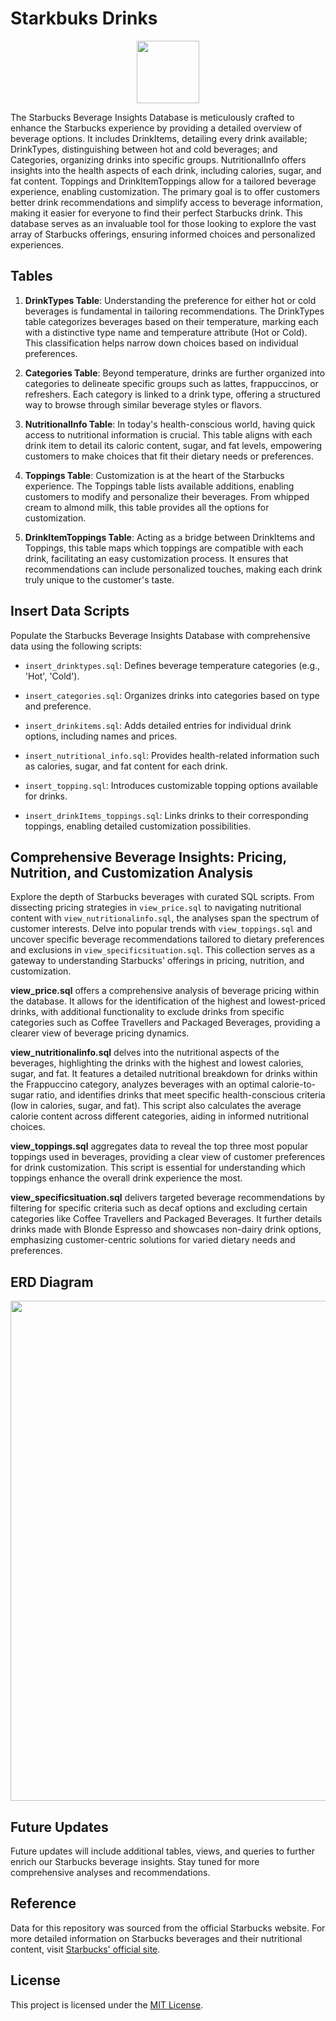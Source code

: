 # Starkbuks Drinks 
<div align="center">
  <img src="https://github.com/ngnlyoosun/starbucksdrinksql/assets/91989383/7b1e636b-ad14-4ee4-bbec-d356ea82402f" width="100">
</div>


The Starbucks Beverage Insights Database is meticulously crafted to enhance the Starbucks experience by providing a detailed overview of beverage options. It includes DrinkItems, detailing every drink available; DrinkTypes, distinguishing between hot and cold beverages; and Categories, organizing drinks into specific groups. NutritionalInfo offers insights into the health aspects of each drink, including calories, sugar, and fat content. Toppings and DrinkItemToppings allow for a tailored beverage experience, enabling customization. The primary goal is to offer customers better drink recommendations and simplify access to beverage information, making it easier for everyone to find their perfect Starbucks drink. This database serves as an invaluable tool for those looking to explore the vast array of Starbucks offerings, ensuring informed choices and personalized experiences.

## Tables
1. **DrinkTypes Table**: Understanding the preference for either hot or cold beverages is fundamental in tailoring recommendations. The DrinkTypes table categorizes beverages based on their temperature, marking each with a distinctive type name and temperature attribute (Hot or Cold). This classification helps narrow down choices based on individual preferences.

2. **Categories Table**: Beyond temperature, drinks are further organized into categories to delineate specific groups such as lattes, frappuccinos, or refreshers. Each category is linked to a drink type, offering a structured way to browse through similar beverage styles or flavors.

3. **NutritionalInfo Table**: In today's health-conscious world, having quick access to nutritional information is crucial. This table aligns with each drink item to detail its caloric content, sugar, and fat levels, empowering customers to make choices that fit their dietary needs or preferences.

4. **Toppings Table**: Customization is at the heart of the Starbucks experience. The Toppings table lists available additions, enabling customers to modify and personalize their beverages. From whipped cream to almond milk, this table provides all the options for customization.

5. **DrinkItemToppings Table**: Acting as a bridge between DrinkItems and Toppings, this table maps which toppings are compatible with each drink, facilitating an easy customization process. It ensures that recommendations can include personalized touches, making each drink truly unique to the customer's taste.

## Insert Data Scripts
Populate the Starbucks Beverage Insights Database with comprehensive data using the following scripts:

- `insert_drinktypes.sql`: Defines beverage temperature categories (e.g., 'Hot', 'Cold').

- `insert_categories.sql`: Organizes drinks into categories based on type and preference.

- `insert_drinkitems.sql`: Adds detailed entries for individual drink options, including names and prices.

- `insert_nutritional_info.sql`: Provides health-related information such as calories, sugar, and fat content for each drink.

- `insert_topping.sql`: Introduces customizable topping options available for drinks.

- `insert_drinkItems_toppings.sql`: Links drinks to their corresponding toppings, enabling detailed customization possibilities.

## Comprehensive Beverage Insights: Pricing, Nutrition, and Customization Analysis
Explore the depth of Starbucks beverages with curated SQL scripts. From dissecting pricing strategies in `view_price.sql` to navigating nutritional content with `view_nutritionalinfo.sql`, the analyses span the spectrum of customer interests. Delve into popular trends with `view_toppings.sql` and uncover specific beverage recommendations tailored to dietary preferences and exclusions in `view_specificsituation.sql`. This collection serves as a gateway to understanding Starbucks' offerings in pricing, nutrition, and customization.

**view_price.sql** offers a comprehensive analysis of beverage pricing within the database. It allows for the identification of the highest and lowest-priced drinks, with additional functionality to exclude drinks from specific categories such as Coffee Travellers and Packaged Beverages, providing a clearer view of beverage pricing dynamics.

**view_nutritionalinfo.sql** delves into the nutritional aspects of the beverages, highlighting the drinks with the highest and lowest calories, sugar, and fat. It features a detailed nutritional breakdown for drinks within the Frappuccino category, analyzes beverages with an optimal calorie-to-sugar ratio, and identifies drinks that meet specific health-conscious criteria (low in calories, sugar, and fat). This script also calculates the average calorie content across different categories, aiding in informed nutritional choices.

**view_toppings.sql** aggregates data to reveal the top three most popular toppings used in beverages, providing a clear view of customer preferences for drink customization. This script is essential for understanding which toppings enhance the overall drink experience the most.

**view_specificsituation.sql** delivers targeted beverage recommendations by filtering for specific criteria such as decaf options and excluding certain categories like Coffee Travellers and Packaged Beverages. It further details drinks made with Blonde Espresso and showcases non-dairy drink options, emphasizing customer-centric solutions for varied dietary needs and preferences.

## ERD Diagram
<div align="center">
  <img src="https://github.com/ngnlyoosun/starbucksdrinksql/assets/91989383/1c6da634-0f70-4bc4-a176-df307ff3fe5b" width="800">
</div>

## Future Updates
Future updates will include additional tables, views, and queries to further enrich our Starbucks beverage insights. Stay tuned for more comprehensive analyses and recommendations.

## Reference
Data for this repository was sourced from the official Starbucks website. For more detailed information on Starbucks beverages and their nutritional content, visit [Starbucks' official site](https://www.starbucks.ca/menu).

## License
This project is licensed under the [MIT License](https://github.com/ngnlyoosun/starbucksdrinksql/blob/main/License).
